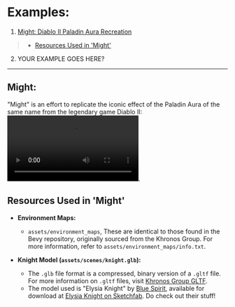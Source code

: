 # Examples:

1. [Might: Diablo II Paladin Aura Recreation](#might-diablo-ii-paladin-aura-recreation)

> - [Resources Used in 'Might'](#resources-used-in-might)

2. YOUR EXAMPLE GOES HERE?

______________________________________________________________________

## Might:

"Might" is an effort to replicate the iconic effect of the Paladin Aura of the same name from the legendary game Diablo II:
![Might Effect Video](https://i.imgur.com/vVASShr.mp4).

## Resources Used in 'Might'

- **Environment Maps:**

  - `assets/environment_maps`, These are identical to those found in the Bevy repository, originally sourced from the Khronos Group. For more information, refer to `assets/environment_maps/info.txt`.

- **Knight Model (`assets/scenes/knight.glb`):**

  - The `.glb` file format is a compressed, binary version of a `.gltf` file. For more information on `.gltf` files, visit [Khronos Group GLTF](https://www.khronos.org/gltf).
  - The model used is "Elysia Knight" by [Blue Spirit](https://sketchfab.com/Blue-Spirit), available for download at [Elysia Knight on Sketchfab](https://sketchfab.com/3d-models/elysia-knight-d099f11914f445afbe727fe5c3ddd39d#download). Do check out their stuff!
